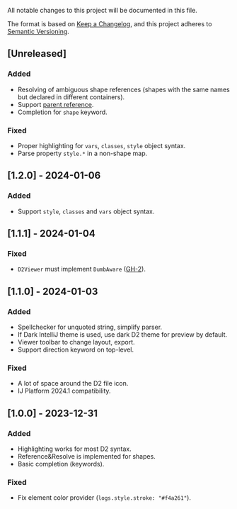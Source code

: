 All notable changes to this project will be documented in this file.

The format is based on [Keep a Changelog](https://keepachangelog.com/en/1.0.0/),
and this project adheres to [Semantic Versioning](https://semver.org/spec/v2.0.0.html).

## [Unreleased]

### Added
- Resolving of ambiguous shape references (shapes with the same names but declared in different containers).
- Support [parent reference](https://d2lang.com/tour/containers#reference-parent).
- Completion for `shape` keyword.

### Fixed
- Proper highlighting for `vars`, `classes`, `style` object syntax.
- Parse property `style.*` in a non-shape map.

## [1.2.0] - 2024-01-06

### Added
- Support `style`, `classes` and `vars` object syntax.

## [1.1.1] - 2024-01-04

### Fixed
- `D2Viewer` must implement `DumbAware` ([GH-2](https://github.com/develar/d2-intellij-plugin/issues/2)).

## [1.1.0] - 2024-01-03

### Added
- Spellchecker for unquoted string, simplify parser.
- If Dark IntelliJ theme is used, use dark D2 theme for preview by default.
- Viewer toolbar to change layout, export.
- Support direction keyword on top-level.

### Fixed
- A lot of space around the D2 file icon.
- IJ Platform 2024.1 compatibility.

## [1.0.0] - 2023-12-31

### Added
- Highlighting works for most D2 syntax.
- Reference&Resolve is implemented for shapes.
- Basic completion (keywords).

### Fixed
- Fix element color provider (`logs.style.stroke: "#f4a261"`).